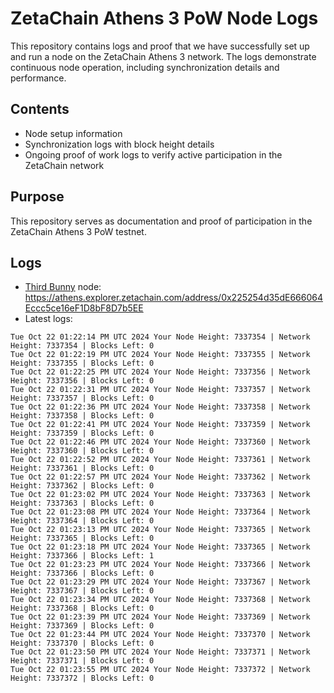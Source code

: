 # ZetaChain Athens 3 PoW Node Logs
This repository contains logs and proof that we have successfully set up and run a node on the ZetaChain Athens 3 network. The logs demonstrate continuous node operation, including synchronization details and performance.

## Contents
- Node setup information
- Synchronization logs with block height details
- Ongoing proof of work logs to verify active participation in the ZetaChain network

## Purpose
This repository serves as documentation and proof of participation in the ZetaChain Athens 3 PoW testnet.

## Logs

- [Third Bunny](https://thirdbunny.xyz/) node: https://athens.explorer.zetachain.com/address/0x225254d35dE666064Eccc5ce16eF1D8bF8D7b5EE
- Latest logs:
```
Tue Oct 22 01:22:14 PM UTC 2024 Your Node Height: 7337354 | Network Height: 7337354 | Blocks Left: 0
Tue Oct 22 01:22:19 PM UTC 2024 Your Node Height: 7337355 | Network Height: 7337355 | Blocks Left: 0
Tue Oct 22 01:22:25 PM UTC 2024 Your Node Height: 7337356 | Network Height: 7337356 | Blocks Left: 0
Tue Oct 22 01:22:31 PM UTC 2024 Your Node Height: 7337357 | Network Height: 7337357 | Blocks Left: 0
Tue Oct 22 01:22:36 PM UTC 2024 Your Node Height: 7337358 | Network Height: 7337358 | Blocks Left: 0
Tue Oct 22 01:22:41 PM UTC 2024 Your Node Height: 7337359 | Network Height: 7337359 | Blocks Left: 0
Tue Oct 22 01:22:46 PM UTC 2024 Your Node Height: 7337360 | Network Height: 7337360 | Blocks Left: 0
Tue Oct 22 01:22:52 PM UTC 2024 Your Node Height: 7337361 | Network Height: 7337361 | Blocks Left: 0
Tue Oct 22 01:22:57 PM UTC 2024 Your Node Height: 7337362 | Network Height: 7337362 | Blocks Left: 0
Tue Oct 22 01:23:02 PM UTC 2024 Your Node Height: 7337363 | Network Height: 7337363 | Blocks Left: 0
Tue Oct 22 01:23:08 PM UTC 2024 Your Node Height: 7337364 | Network Height: 7337364 | Blocks Left: 0
Tue Oct 22 01:23:13 PM UTC 2024 Your Node Height: 7337365 | Network Height: 7337365 | Blocks Left: 0
Tue Oct 22 01:23:18 PM UTC 2024 Your Node Height: 7337365 | Network Height: 7337366 | Blocks Left: 1
Tue Oct 22 01:23:23 PM UTC 2024 Your Node Height: 7337366 | Network Height: 7337366 | Blocks Left: 0
Tue Oct 22 01:23:29 PM UTC 2024 Your Node Height: 7337367 | Network Height: 7337367 | Blocks Left: 0
Tue Oct 22 01:23:34 PM UTC 2024 Your Node Height: 7337368 | Network Height: 7337368 | Blocks Left: 0
Tue Oct 22 01:23:39 PM UTC 2024 Your Node Height: 7337369 | Network Height: 7337369 | Blocks Left: 0
Tue Oct 22 01:23:44 PM UTC 2024 Your Node Height: 7337370 | Network Height: 7337370 | Blocks Left: 0
Tue Oct 22 01:23:50 PM UTC 2024 Your Node Height: 7337371 | Network Height: 7337371 | Blocks Left: 0
Tue Oct 22 01:23:55 PM UTC 2024 Your Node Height: 7337372 | Network Height: 7337372 | Blocks Left: 0
```
